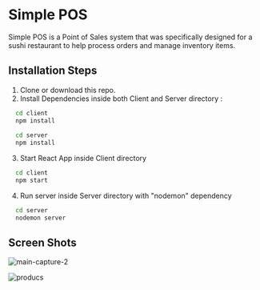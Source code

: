 
# Simple POS

Simple POS is a Point of Sales system that was specifically designed for a sushi restaurant to help process orders and manage inventory items.

## Installation Steps

1. Clone or download this repo.
2. Install Dependencies inside both Client and Server directory :

```bash 
  cd client
  npm install
  
  cd server
  npm install
```

3. Start React App inside Client directory

```bash 
  cd client
  npm start
```

4. Run server inside Server directory with "nodemon" dependency

```bash 
  cd server
  nodemon server
```
## Screen Shots

![main-capture-2](https://user-images.githubusercontent.com/79117386/192678982-5d7be302-9774-4e81-8286-c70ecf1c07e5.JPG)


![producs](https://user-images.githubusercontent.com/79117386/192679448-bf59da25-49e4-429e-a7ec-d39e873c3f64.jpg)
